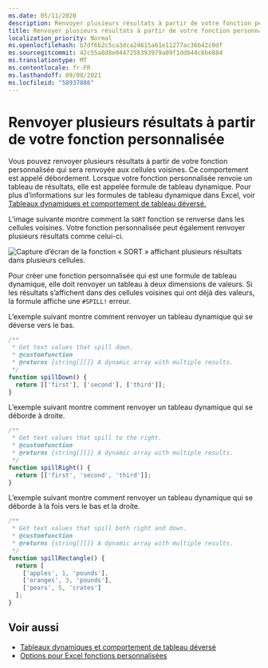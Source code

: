 ```yaml
---
ms.date: 05/11/2020
description: Renvoyer plusieurs résultats à partir de votre fonction personnalisée dans un Office Excel de recherche.
title: Renvoyer plusieurs résultats à partir de votre fonction personnalisée
localization_priority: Normal
ms.openlocfilehash: b7df6b2c5ca3dca24615a61e11277ac36b42c0df
ms.sourcegitcommit: 42c55a8d8e0447258393979a09f1ddb44c6be884
ms.translationtype: MT
ms.contentlocale: fr-FR
ms.lasthandoff: 09/08/2021
ms.locfileid: "58937886"
---
```

# <a name="return-multiple-results-from-your-custom-function"></a>Renvoyer plusieurs résultats à partir de votre fonction personnalisée

Vous pouvez renvoyer plusieurs résultats à partir de votre fonction personnalisée qui sera renvoyée aux cellules voisines. Ce comportement est appelé débordement. Lorsque votre fonction personnalisée renvoie un tableau de résultats, elle est appelée formule de tableau dynamique. Pour plus d’informations sur les formules de tableau dynamique dans Excel, voir [Tableaux dynamiques et comportement de tableau déversé.](https://support.microsoft.com/office/205c6b06-03ba-4151-89a1-87a7eb36e531)

L’image suivante montre comment la `SORT` fonction se renverse dans les cellules voisines. Votre fonction personnalisée peut également renvoyer plusieurs résultats comme celui-ci.

![Capture d’écran de la fonction « SORT » affichant plusieurs résultats dans plusieurs cellules.](../images/dynamic-array-spill.png)

Pour créer une fonction personnalisée qui est une formule de tableau dynamique, elle doit renvoyer un tableau à deux dimensions de valeurs. Si les résultats s’affichent dans des cellules voisines qui ont déjà des valeurs, la formule affiche une `#SPILL!` erreur.

L’exemple suivant montre comment renvoyer un tableau dynamique qui se déverse vers le bas.

```javascript
/**
 * Get text values that spill down.
 * @customfunction
 * @returns {string[][]} A dynamic array with multiple results.
 */
function spillDown() {
  return [['first'], ['second'], ['third']];
}
```

L’exemple suivant montre comment renvoyer un tableau dynamique qui se déborde à droite. 

```javascript
/**
 * Get text values that spill to the right.
 * @customfunction
 * @returns {string[][]} A dynamic array with multiple results.
 */
function spillRight() {
  return [['first', 'second', 'third']];
}
```

L’exemple suivant montre comment renvoyer un tableau dynamique qui se déborde à la fois vers le bas et la droite.

```javascript
/**
 * Get text values that spill both right and down.
 * @customfunction
 * @returns {string[][]} A dynamic array with multiple results.
 */
function spillRectangle() {
  return [
    ['apples', 1, 'pounds'],
    ['oranges', 3, 'pounds'],
    ['pears', 5, 'crates']
  ];
}
```

## <a name="see-also"></a>Voir aussi

- [Tableaux dynamiques et comportement de tableau déversé](https://support.microsoft.com/office/205c6b06-03ba-4151-89a1-87a7eb36e531)
- [Options pour Excel fonctions personnalisées](custom-functions-parameter-options.md)